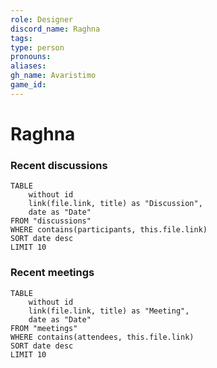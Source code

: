 ```yaml
---
role: Designer
discord_name: Raghna
tags: 
type: person
pronouns: 
aliases: 
gh_name: Avaristimo
game_id:
---
```

# Raghna

### Recent discussions
```dataview
TABLE
	without id
	link(file.link, title) as "Discussion",
	date as "Date"
FROM "discussions"
WHERE contains(participants, this.file.link)
SORT date desc
LIMIT 10
```

### Recent meetings
```dataview
TABLE
	without id
	link(file.link, title) as "Meeting",
	date as "Date"
FROM "meetings"
WHERE contains(attendees, this.file.link)
SORT date desc
LIMIT 10
```

